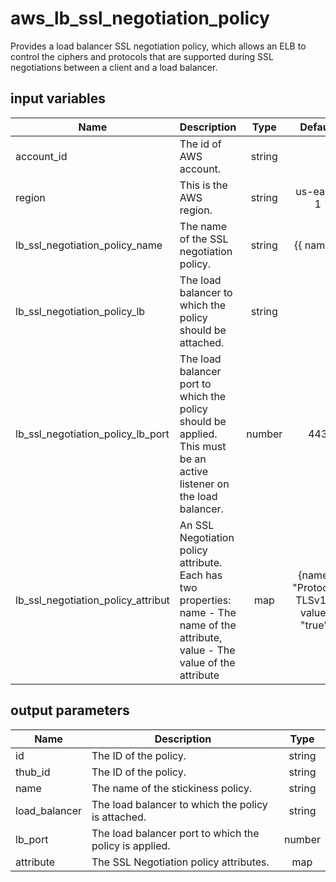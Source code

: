 # aws_lb_ssl_negotiation_policy

Provides a load balancer SSL negotiation policy, which allows an ELB to control the ciphers and protocols that are supported during SSL negotiations between a client and a load balancer.

## input variables

| Name | Description | Type | Default | Required |
|------|-------------|:----:|:-----:|:-----:|
|account_id|The id of AWS account.|string||Yes|
|region|This is the AWS region.|string|us-east-1|Yes|
|lb_ssl_negotiation_policy_name|The name of the SSL negotiation policy.|string|{{ name }}|No|
|lb_ssl_negotiation_policy_lb|The load balancer to which the policy should be attached.|string||Yes|
|lb_ssl_negotiation_policy_lb_port|The load balancer port to which the policy should be applied. This must be an active listener on the load balancer.|number|443|No|
|lb_ssl_negotiation_policy_attribut|An SSL Negotiation policy attribute. Each has two properties: name - The name of the attribute, value - The value of the attribute|map|{name  = "Protocol-TLSv1.2" value = "true" }|No|

## output parameters

| Name | Description | Type |
|------|-------------|:----:|
|id|The ID of the policy.|string|
|thub_id|The ID of the policy.|string|
|name|The name of the stickiness policy.|string|
|load_balancer|The load balancer to which the policy is attached.|string|
|lb_port|The load balancer port to which the policy is applied.|number|
|attribute|The SSL Negotiation policy attributes.|map|
